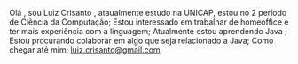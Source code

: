 
<!---
luizcrisantoo/luizcrisantoo is a ✨ special ✨ repository because its `README.md` (this file) appears on your GitHub profile.
You can click the Preview link to take a look at your changes.
--->
Olá , sou Luiz Crisanto , ataualmente estudo na UNICAP, estou no 2 período de Ciência da Computação;
Estou interessado em trabalhar de homeoffice e ter mais experiência com a linguagem;
Atualmente estou aprendendo Java ;
Estou procurando colaborar em algo que seja relacionado a Java;
Como chegar até mim:  luiz.crisanto@gmail.com
